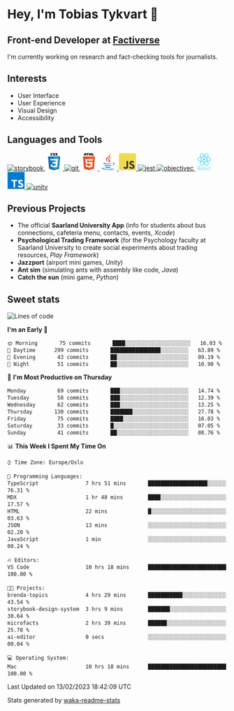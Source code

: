 # Hey, I'm Tobias Tykvart 🦉

## Front-end Developer at [Factiverse](https://www.factiverse.no/)

I'm currently working on research and fact-checking tools for journalists.

## Interests

- User Interface
- User Experience
- Visual Design
- Accessibility

## Languages and Tools

<!-- https://devicon.dev/ -->
<p align="left"> <a href="https://storybook.js.org/" target="_blank" rel="noreferrer"> <img src="https://cdn.jsdelivr.net/gh/devicons/devicon/icons/storybook/storybook-original.svg" alt="storybook" width="40" height="40"/> </a> <a href="https://www.w3schools.com/css/" target="_blank" rel="noreferrer"> <img src="https://raw.githubusercontent.com/devicons/devicon/master/icons/css3/css3-original-wordmark.svg" alt="css3" width="40" height="40"/> </a> <a href="https://git-scm.com/" target="_blank" rel="noreferrer"> <img src="https://www.vectorlogo.zone/logos/git-scm/git-scm-icon.svg" alt="git" width="40" height="40"/> </a> <a href="https://www.w3.org/html/" target="_blank" rel="noreferrer"> <img src="https://raw.githubusercontent.com/devicons/devicon/master/icons/html5/html5-original-wordmark.svg" alt="html5" width="40" height="40"/> </a> <a href="https://www.java.com" target="_blank" rel="noreferrer"> <img src="https://raw.githubusercontent.com/devicons/devicon/master/icons/java/java-original.svg" alt="java" width="40" height="40"/> </a> <a href="https://developer.mozilla.org/en-US/docs/Web/JavaScript" target="_blank" rel="noreferrer"> <img src="https://raw.githubusercontent.com/devicons/devicon/master/icons/javascript/javascript-original.svg" alt="javascript" width="40" height="40"/> </a> <a href="https://jestjs.io" target="_blank" rel="noreferrer"> <img src="https://www.vectorlogo.zone/logos/jestjsio/jestjsio-icon.svg" alt="jest" width="40" height="40"/> </a> <a href="https://developer.apple.com/library/archive/documentation/Cocoa/Conceptual/ProgrammingWithObjectiveC/Introduction/Introduction.html" target="_blank" rel="noreferrer"> <img src="https://www.vectorlogo.zone/logos/apple_objectivec/apple_objectivec-icon.svg" alt="objectivec" width="40" height="40"/> </a> <a href="https://reactjs.org/" target="_blank" rel="noreferrer"> <img src="https://raw.githubusercontent.com/devicons/devicon/master/icons/react/react-original-wordmark.svg" alt="react" width="40" height="40"/> </a> <a href="https://www.typescriptlang.org/" target="_blank" rel="noreferrer"> <img src="https://raw.githubusercontent.com/devicons/devicon/master/icons/typescript/typescript-original.svg" alt="typescript" width="40" height="40"/> </a> <a href="https://unity.com/" target="_blank" rel="noreferrer"> <img src="https://www.vectorlogo.zone/logos/unity3d/unity3d-icon.svg" alt="unity" width="40" height="40"/> </a> </p>

## Previous Projects

- The official **Saarland University App** (info for students about bus connections, cafeteria menu, contacts, events, _Xcode_)
- **Psychological Trading Framework** (for the Psychology faculty at Saarland University to create social experiments about trading resources, _Play Framework_)
- **Jazzport** (airport mini games, _Unity_)
- **Ant sim** (simulating ants with assembly like code, _Java_)
- **Catch the sun** (mini game, _Python_)

## Sweet stats

<!--START_SECTION:waka-->
![Lines of code](https://img.shields.io/badge/From%20Hello%20World%20I%27ve%20Written-161%20Thousand%20lines%20of%20code-blue)

**I'm an Early 🐤** 

```text
🌞 Morning       75 commits       ████░░░░░░░░░░░░░░░░░░░░░   16.03 % 
🌆 Daytime      299 commits       ████████████████░░░░░░░░░   63.89 % 
🌃 Evening       43 commits       ██░░░░░░░░░░░░░░░░░░░░░░░   09.19 % 
🌙 Night         51 commits       ██░░░░░░░░░░░░░░░░░░░░░░░   10.90 % 

```
📅 **I'm Most Productive on Thursday** 

```text
Monday          69 commits       ███░░░░░░░░░░░░░░░░░░░░░░   14.74 % 
Tuesday         58 commits       ███░░░░░░░░░░░░░░░░░░░░░░   12.39 % 
Wednesday       62 commits       ███░░░░░░░░░░░░░░░░░░░░░░   13.25 % 
Thursday       130 commits       ███████░░░░░░░░░░░░░░░░░░   27.78 % 
Friday          75 commits       ████░░░░░░░░░░░░░░░░░░░░░   16.03 % 
Saturday        33 commits       █░░░░░░░░░░░░░░░░░░░░░░░░   07.05 % 
Sunday          41 commits       ██░░░░░░░░░░░░░░░░░░░░░░░   08.76 % 

```


📊 **This Week I Spent My Time On** 

```text
⌚︎ Time Zone: Europe/Oslo

💬 Programming Languages: 
TypeScript               7 hrs 51 mins       ███████████████████░░░░░░   76.31 % 
MDX                      1 hr 48 mins        ████░░░░░░░░░░░░░░░░░░░░░   17.57 % 
HTML                     22 mins             █░░░░░░░░░░░░░░░░░░░░░░░░   03.63 % 
JSON                     13 mins             ░░░░░░░░░░░░░░░░░░░░░░░░░   02.20 % 
JavaScript               1 min               ░░░░░░░░░░░░░░░░░░░░░░░░░   00.24 % 

🔥 Editors: 
VS Code                  10 hrs 18 mins      █████████████████████████   100.00 % 

🐱‍💻 Projects: 
brenda-topics            4 hrs 29 mins       ███████████░░░░░░░░░░░░░░   43.54 % 
storybook-design-system  3 hrs 9 mins        ███████░░░░░░░░░░░░░░░░░░   30.64 % 
microfacts               2 hrs 39 mins       ██████░░░░░░░░░░░░░░░░░░░   25.78 % 
ai-editor                0 secs              ░░░░░░░░░░░░░░░░░░░░░░░░░   00.04 % 

💻 Operating System: 
Mac                      10 hrs 18 mins      █████████████████████████   100.00 % 

```


 Last Updated on 13/02/2023 18:42:09 UTC
<!--END_SECTION:waka-->

Stats generated by [waka-readme-stats](https://github.com/anmol098/waka-readme-stats)
